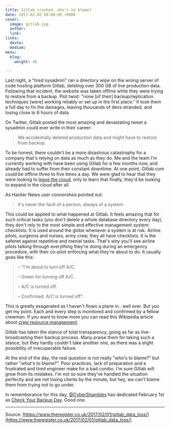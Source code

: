 ```yaml
---
title: Gitlab crashed, who's to blame?
date: 2017-02-02 00:00:00 +0000
cover:
  image: gitlab.jpg
  author: 
  link: 
links:
  devto: 
  medium: 
menu:
  blog:
    weight: 36

---
```

Last night, a "tired sysadmin" ran a directory wipe on the wrong server of code hosting platform Gitlab, deleting over 300 GB of live production data. Following that incident, the website was taken offline while they were trying to restore from a backup. Plot twist: "none [of their] backup/replication techniques [were] working reliably or set up in the first place." It took them a full day to fix the damages, leaving thousands of devs stranded, and losing close to 6 hours of data.

On Twitter, Gitlab posted the most amazing and devastating tweet a sysadmin could ever write in their career:

> We accidentally deleted production data and might have to restore from backup.

To be honest, there couldn't be a more disastrous catastrophy for a company that's relying on data as much as they do. Me and the team I'm currently working with have been using Gitlab for a few months now, and already had to suffer from their constant downtime. At one point, Gitlab.com could be offline three to five times a day.  We were glad to hear that they were looking to [leave the cloud](https://about.gitlab.com/2016/12/11/proposed-server-purchase-for-gitlab-com/), only to learn that finally, they'd be looking to expand in the cloud after all.

As Hacker News user *connorshea* pointed out:

> it's never the fault of a person, always of a system

This could be applied to what happened at Gitlab. It feels amazing that for such critical tasks (you don't delete a whole database directory every day), they don't rely to the most simple and effective management system: checklists. It is used around the globe whenever a system is at risk. Airline pilots, surgeons and nurses, army crew, they all have checklists. It is the safenet against repetitive and menial tasks. That's why you'll see airline pilots talking through everything they're doing during an emergency procedure, with their co-pilot enforcing what they're about to do. It usually goes like this:

> – "I'm about to turn off A/C.
>
> – Green for turning off A/C.
>
> – A/C is turned off.
>
> – Confirmed. A/C is turned off".

This is greatly exagerated as I haven't flown a plane in.. well ever. But you get my point. Each and every step is monitored and confirmed by a fellow crewman. If you want to know more you can read this Wikipedia article about [crew resource management](https://en.wikipedia.org/wiki/Crew_resource_management).

Gitlab has taken the stance of total transparency, going as far as live-broadcasting their backup process. Many praise them for taking such a stance, but they hardly couldn't take another one, as there was a slight possibility of irrecuperable failure.

At the end of the day, the real question is not really "*who*'s to blame?" but rather "*what*'s to blame?". Poor practices, lack of preparation and a frustrated and tired engineer make for a bad combo. I'm sure Gitlab will grow from its mistakes. I'm not so sure they've handled the situation perfectly and are not losing clients by the minute, but hey, we can't blame them from trying not to go under.

In rememberance for this day, [@CyberShambles](https://twitter.com/CyberShambles) has dedicated February 1st as [Check Your Backup Day](http://checkyourbackups.work/). Good one.

---
Source: [https://www.theregister.co.uk/2017/02/01/gitlab_data_loss/](https://www.theregister.co.uk/2017/02/01/gitlab_data_loss/)
